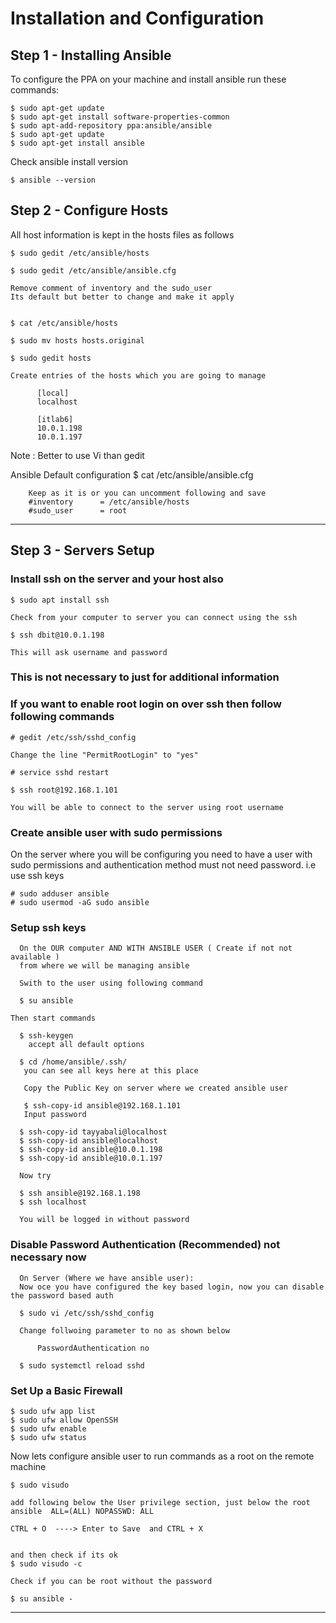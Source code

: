  # Installation and Configuration

## Step 1 - Installing Ansible

 To configure the PPA on your machine and install ansible run these commands:

    $ sudo apt-get update
    $ sudo apt-get install software-properties-common
    $ sudo apt-add-repository ppa:ansible/ansible
    $ sudo apt-get update
    $ sudo apt-get install ansible

  Check ansible install version

    $ ansible --version

## Step 2 - Configure Hosts

All host information is kept in the hosts files as follows

    $ sudo gedit /etc/ansible/hosts

    $ sudo gedit /etc/ansible/ansible.cfg

    Remove comment of inventory and the sudo_user
    Its default but better to change and make it apply


    $ cat /etc/ansible/hosts

    $ sudo mv hosts hosts.original

    $ sudo gedit hosts

    Create entries of the hosts which you are going to manage

          [local]
          localhost

          [itlab6]
          10.0.1.198
          10.0.1.197

Note : Better to use Vi than gedit


Ansible Default configuration
        $ cat /etc/ansible/ansible.cfg

        Keep as it is or you can uncomment following and save
        #inventory      = /etc/ansible/hosts
        #sudo_user      = root

-------------------------------------

## Step 3 - Servers Setup

  ### Install ssh on the server and your host also

    $ sudo apt install ssh

    Check from your computer to server you can connect using the ssh

    $ ssh dbit@10.0.1.198

    This will ask username and password



### This is not necessary to just for additional information
### If you want to enable root login on over ssh then follow following commands

    # gedit /etc/ssh/sshd_config

    Change the line "PermitRootLogin" to "yes"

    # service sshd restart

    $ ssh root@192.168.1.101

    You will be able to connect to the server using root username

### Create ansible user with sudo permissions

 On the server where you will be configuring you need to have a user with sudo permissions and authentication method must not need password. i.e use ssh keys

    # sudo adduser ansible
    # sudo usermod -aG sudo ansible

### Setup ssh keys

      On the OUR computer AND WITH ANSIBLE USER ( Create if not not available )
      from where we will be managing ansible

      Swith to the user using following command

      $ su ansible

    Then start commands

      $ ssh-keygen
        accept all default options

      $ cd /home/ansible/.ssh/
       you can see all keys here at this place

       Copy the Public Key on server where we created ansible user

       $ ssh-copy-id ansible@192.168.1.101
       Input password

      $ ssh-copy-id tayyabali@localhost
      $ ssh-copy-id ansible@localhost
      $ ssh-copy-id ansible@10.0.1.198
      $ ssh-copy-id ansible@10.0.1.197

      Now try

      $ ssh ansible@192.168.1.198
      $ ssh localhost

      You will be logged in without password

### Disable Password Authentication (Recommended) not necessary now
      On Server (Where we have ansible user):
      Now oce you have configured the key based login, now you can disable the password based auth

      $ sudo vi /etc/ssh/sshd_config

      Change follwoing parameter to no as shown below

          PasswordAuthentication no

      $ sudo systemctl reload sshd

### Set Up a Basic Firewall

    $ sudo ufw app list
    $ sudo ufw allow OpenSSH
    $ sudo ufw enable
    $ sudo ufw status


Now lets configure ansible user to run commands as a root on the remote machine

    $ sudo visudo

    add following below the User privilege section, just below the root
    ansible  ALL=(ALL) NOPASSWD: ALL

    CTRL + O  ----> Enter to Save  and CTRL + X


    and then check if its ok
    $ sudo visudo -c

    Check if you can be root without the password

    $ su ansible -

-------------------------------------
